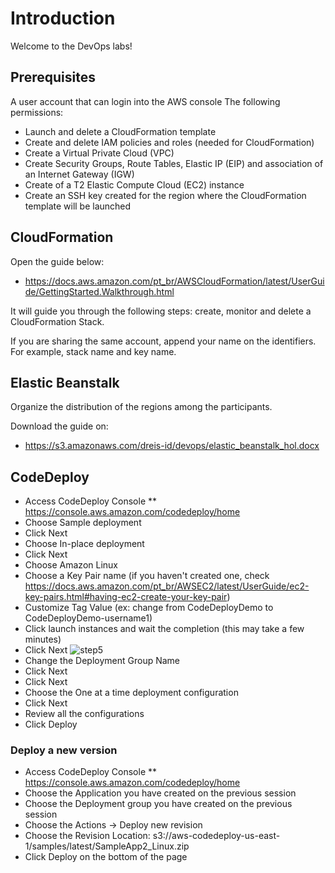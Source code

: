 # Introduction

Welcome to the DevOps labs!

## Prerequisites

A user account that can login into the AWS console The following permissions:

* Launch and delete a CloudFormation template
* Create and delete IAM policies and roles (needed for CloudFormation)
* Create a Virtual Private Cloud (VPC)
* Create Security Groups, Route Tables, Elastic IP (EIP) and association of an Internet Gateway (IGW)
* Create of a T2 Elastic Compute Cloud (EC2) instance
* Create an SSH key created for the region where the CloudFormation template will be launched

## CloudFormation

Open the guide below:

* https://docs.aws.amazon.com/pt_br/AWSCloudFormation/latest/UserGuide/GettingStarted.Walkthrough.html

It will guide you through the following steps: create, monitor and delete a CloudFormation Stack.

If you are sharing the same account, append your name on the identifiers. For example, stack name and key name.

## Elastic Beanstalk

Organize the distribution of the regions among the participants.

Download the guide on:
* https://s3.amazonaws.com/dreis-id/devops/elastic_beanstalk_hol.docx

## CodeDeploy

* Access CodeDeploy Console
** https://console.aws.amazon.com/codedeploy/home
* Choose Sample deployment
* Click Next
* Choose In-place deployment
* Click Next
* Choose Amazon Linux
* Choose a Key Pair name (if you haven't created one, check https://docs.aws.amazon.com/pt_br/AWSEC2/latest/UserGuide/ec2-key-pairs.html#having-ec2-create-your-key-pair)
* Customize Tag Value (ex: change from CodeDeployDemo to CodeDeployDemo-username1)
* Click launch instances and wait the completion (this may take a few minutes)
* Click Next
![step5](https://github.com/reisjr/aws-id/devops/blob/master/images/lab_codedeploy_step_5.png)
* Change the Deployment Group Name
* Click Next
* Click Next
* Choose the One at a time deployment configuration
* Click Next
* Review all the configurations
* Click Deploy

### Deploy a new version

* Access CodeDeploy Console
** https://console.aws.amazon.com/codedeploy/home
* Choose the Application you have created on the previous session
* Choose the Deployment group you have created on the previous session
* Choose the Actions -> Deploy new revision
* Choose the Revision Location: s3://aws-codedeploy-us-east-1/samples/latest/SampleApp2_Linux.zip
* Click Deploy on the bottom of the page
